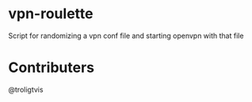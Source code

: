# vpn-roulette
Script for randomizing a vpn conf file and starting openvpn with that file


# Contributers
@troligtvis
